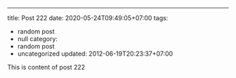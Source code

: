 ---
title: Post 222
date: 2020-05-24T09:49:05+07:00
tags:
  - random post
  - null
category:
  - random post
  - uncategorized
updated: 2012-06-19T20:23:37+07:00

This is content of post 222